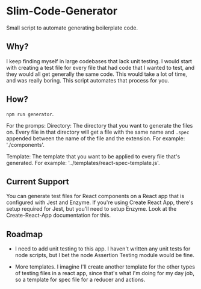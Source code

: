 # Slim-Code-Generator

Small script to automate generating boilerplate code.

## Why?
I keep finding myself in large codebases that lack unit testing. I would start with creating a test file for every file that had code that I wanted to test, and they would all get generally the same code. This would take a lot of time, and was really boring. This script automates that process for you.

## How?
`npm run generator`.

For the promps:
Directory: The directory that you want to generate the files on. Every file in that directory will get a file with the same name and `.spec` appended between the name of the file and the extension. For example: './components'.

Template: The template that you want to be applied to every file that's generated. For example: '../templates/react-spec-template.js'.

## Current Support
You can generate test files for React components on a React app that is configured with Jest and Enzyme. If you're using Create React App, there's setup required for Jest, but you'll need to setup Enzyme. Look at the Create-React-App documentation for this.

## Roadmap
- I need to add unit testing to this app. I haven't written any unit tests for node scripts, but I bet the node Assertion Testing module would be fine.

- More templates. I imagine I'll create another template for the other types of testing files in a react app, since that's what I'm doing for my day job, so a template for spec file for a reducer and actions.